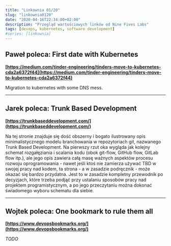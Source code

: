 ```yaml
---
title: "Linkownia 01/20"
slug: "linkownia0120"
date: "2020-04-16T22:34:00+02:00"
description: "Przegląd wartościowych linków od Nine Fives Labs"
tags: [devops, kubernetes, software development]
#series: [linkownia]
---
```


## Paweł poleca: First date with Kubernetes

**[https://medium.com/tinder-engineering/tinders-move-to-kubernetes-cda2a6372f44](https://medium.com/tinder-engineering/tinders-move-to-kubernetes-cda2a6372f44)**

Migration to kubernetes with some DNS mess. 

---

## Jarek poleca: Trunk Based Development

**[https://trunkbaseddevelopment.com/](https://trunkbaseddevelopment.com/)**

Na tej stronie znajduje się dość obszerny i bogato ilustrowany opis minimalistycznego modelu branchowania w repozytoriach git, nazwanego Trunk Based Development. Na pierwszy rzut oka wygląda jak kolejny schemat rozgałęziania i scalania kodu (obok git-flow, GitHub flow, GitLab flow itp.), ale jego opis zawiera całą masę ważnych aspektów procesu rozwoju oprogramowania - nawet jeśli ktoś nie zamierza używać TBD w swojej pracy nad kodem, ta strona - a w zasadzie podręcznik - może okazać się bardzo przydatna. Jest to w zasadzie kompletny przewodnik po decyzjach, które trzeba podjąć przy ustalaniu sposobów pracy nad projektem programistycznym, a po jego przeczytaniu można dokonać świadomego wyboru schematu dla siebie.

---

## Wojtek poleca: One bookmark to rule them all

**[https://www.devopsbookmarks.org/](https://www.devopsbookmarks.org/)**

*TODO*
